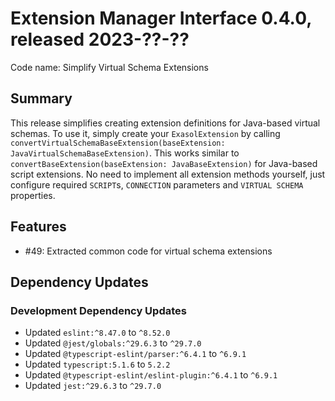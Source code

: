 # Extension Manager Interface 0.4.0, released 2023-??-??

Code name: Simplify Virtual Schema Extensions

## Summary

This release simplifies creating extension definitions for Java-based virtual schemas. To use it, simply create your `ExasolExtension` by calling `convertVirtualSchemaBaseExtension(baseExtension: JavaVirtualSchemaBaseExtension)`. This works similar to `convertBaseExtension(baseExtension: JavaBaseExtension)` for Java-based script extensions. No need to implement all extension methods yourself, just configure required `SCRIPT`s, `CONNECTION` parameters and `VIRTUAL SCHEMA` properties.

## Features

* #49: Extracted common code for virtual schema extensions

## Dependency Updates

### Development Dependency Updates

* Updated `eslint:^8.47.0` to `^8.52.0`
* Updated `@jest/globals:^29.6.3` to `^29.7.0`
* Updated `@typescript-eslint/parser:^6.4.1` to `^6.9.1`
* Updated `typescript:5.1.6` to `5.2.2`
* Updated `@typescript-eslint/eslint-plugin:^6.4.1` to `^6.9.1`
* Updated `jest:^29.6.3` to `^29.7.0`

